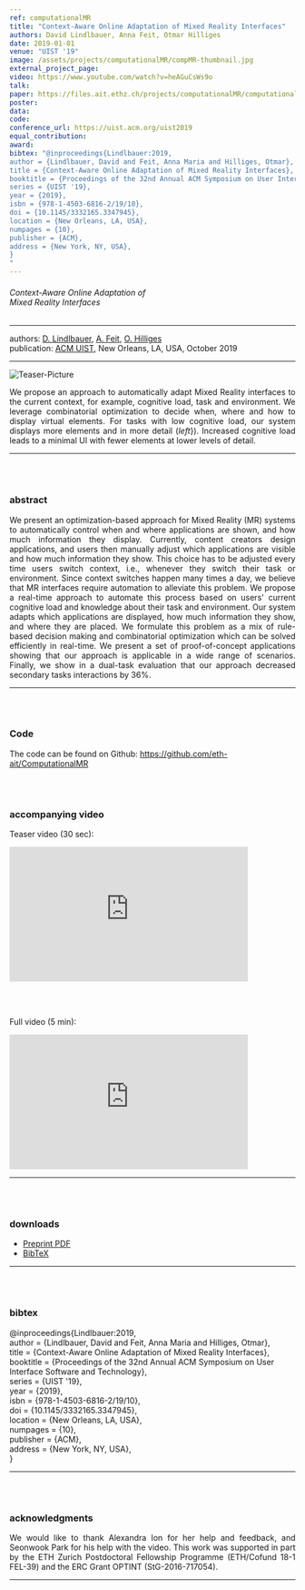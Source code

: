 ```yaml
---
ref: computationalMR
title: "Context-Aware Online Adaptation of Mixed Reality Interfaces"
authors: David Lindlbauer, Anna Feit, Otmar Hilliges
date: 2019-01-01
venue: "UIST '19"
image: /assets/projects/computationalMR/compMR-thumbnail.jpg
external_project_page: 
video: https://www.youtube.com/watch?v=heAGuCsWs9o
talk: 
paper: https://files.ait.ethz.ch/projects/computationalMR/computationalMR_preprint.pdf
poster: 
data: 
code: 
conference_url: https://uist.acm.org/uist2019
equal_contribution: 
award: 
bibtex: "@inproceedings{Lindlbauer:2019,
author = {Lindlbauer, David and Feit, Anna Maria and Hilliges, Otmar},
title = {Context-Aware Online Adaptation of Mixed Reality Interfaces},
booktitle = {Proceedings of the 32nd Annual ACM Symposium on User Interface Software and Technology},
series = {UIST '19},
year = {2019},
isbn = {978-1-4503-6816-2/19/10},
doi = {10.1145/3332165.3347945},
location = {New Orleans, LA, USA},
numpages = {10},
publisher = {ACM},
address = {New York, NY, USA},
}
"
---
```


<h6> Context-Aware Online Adaptation of <br/>Mixed Reality Interfaces </h6>
<hr />

<div class="fullcol">
    <div class="teaser-info-projectpage">
            <span class="normalcap">authors:</span>
            <span class="authorcap">
                <nobr><a href="/people/lindlbauer/" title="David Lindlbauer">D. Lindlbauer</a>, </nobr>
                <nobr><a href="/people/feitan/" title="Anna Maria Feit">A. Feit</a>, </nobr>
                <nobr><a href="/people/hilliges/" title="Otmar Hilliges">O. Hilliges</a> </nobr>
            </span>
            <br/>
            <span class="normalcap"><nobr>publication: </nobr></span>
            <span class="authorcap">
                <a class="a-text-ext" href="https://uist.acm.org/uist2019/" title="ACM UIST">ACM UIST</a>, New Orleans, LA, USA, October 2019
            </span>
        <hr />
    </div>
</div>

<div class="fullcol">
    <img class="fullcol" src="<?php ait_root_dir();?>projects/2019/computationalMR/compMR-teaser.jpg" alt="Teaser-Picture" />
    <div class="fullcol">
        <p align="justify">
            <span class="figurecap">
                We propose an approach to automatically adapt Mixed Reality interfaces to the current context, for example, cognitive load, task and environment. We leverage combinatorial optimization to decide when, where and how to display virtual elements. For tasks with low cognitive load, our system displays more elements and in more detail (<i>left</i>}). Increased cognitive load leads to a minimal UI with fewer elements at lower levels of detail.
            </span>
        </p>
        <hr />
        <br/>
        <br/>
    </div>
</div>

<div class="fullcol">
    <h3>abstract</h3>
    <p align="justify">
      We present an optimization-based approach for Mixed Reality (MR) systems to automatically control when and where applications are shown, and how much information they display.
      Currently, content creators design applications, and users then manually adjust which applications are visible and how much information they show.
      This choice has to be adjusted every time users switch context, i.e., whenever they switch their task or environment.
      Since context switches happen many times a day, we believe that MR interfaces require automation to alleviate this problem.
      We propose a real-time approach to automate this process based on users' current cognitive load and knowledge about their task and environment.
      Our system adapts which applications are displayed, how much information they show, and where they are placed. We formulate this problem as a mix of rule-based decision making and combinatorial optimization which can be solved efficiently in real-time.
      We present a set of proof-of-concept applications showing that our approach is applicable in a wide range of scenarios.
      Finally, we show in a dual-task evaluation that our approach decreased secondary tasks interactions by 36%.
    </p>
    <hr />
    <br/>
    <br/>
</div>

<div class="fullcol">
<h3>Code</h3>
    <p>
    The code can be found on Github: <a target="_blank" title="Preprint PDF" href="https://github.com/eth-ait/ComputationalMR">https://github.com/eth-ait/ComputationalMR</a>
    </p>
  </br>
  </br>
</div>

<div class="fullcol">
<h3>accompanying video</h3>
    <p>
    Teaser video (30 sec):
    <div class="video">
      <iframe width="420" height="237" src="https://www.youtube.com/embed/geZjEqrZ1fI" frameborder="0" allowfullscreen></iframe>
    </div>
    </p>
  </br>
  </br>
    <p>
    Full video (5 min):
    <div class="video">
      <iframe width="420" height="237" src="https://www.youtube.com/embed/heAGuCsWs9o" frameborder="0" allowfullscreen></iframe>
    </div>
    </p>
    <hr />
    <br/>
    <br/>
</div>

<div class="fullcol">
 <h3>downloads</h3>
    <!-- To be released. -->
    <ul class="linklist">
        <li class="a-pdf"><a target="_blank" title="Preprint PDF" href="<?php ait_root_dir();?>projects/2019/computationalMR/downloads/computationalMR_preprint.pdf">Preprint PDF</a></li>
        <!-- <li class="a-vid"><a target="_blank" href="<?php ait_root_dir();?>projects/2015/InteractiveDebugger/downloads/FluidEdt-Ou-CHI2015.mp4" title="Download Video">Video (26 MB)</a></li>-->
        <li class="a-bib"><a target="_blank" title="BibTex" href="<?php ait_root_dir();?>projects/2019/computationalMR/lindlbauer2019.bib">BibTeX</a></li>
    </ul>
    <hr />
    <br/>
    <br/>
</div>

<div class="fullcol">
<h3>bibtex</h3>
    <div class="bibtex">
        @inproceedings{Lindlbauer:2019, <br>
         author = {Lindlbauer, David and Feit, Anna Maria and Hilliges, Otmar}, <br>
         title = {Context-Aware Online Adaptation of Mixed Reality Interfaces}, <br>
         booktitle = {Proceedings of the 32nd Annual ACM Symposium on User Interface Software and Technology}, <br>
         series = {UIST '19}, <br>
         year = {2019}, <br>
         isbn = {978-1-4503-6816-2/19/10}, <br>
         doi = {10.1145/3332165.3347945}, <br>
         location = {New Orleans, LA, USA}, <br>
         numpages = {10}, <br>
         publisher = {ACM}, <br>
         address = {New York, NY, USA}, <br>
    }
    </div>
    <hr />
    <br/>
    <br/>
</div>
<!--
<div class="fullcol">
    <h3>additional results</h3>
    <br/>
    <img class="halfcol" src="<?php ait_root_dir();?>projects/2016/deformables/bar_small.png" alt="Teaser-Picture" />
    <img class="halfcol" src="<?php ait_root_dir();?>projects/2016/deformables/organ_stacked_small.png" alt="Teaser-Picture" />
    <div class="halfcol">
        <p align="justify">
            <span class="figurecap">
                Top row: schematic sensor routings obtained using our tool with automatic sensor refinement.
                Middle row: fabricated device.
                Bottom row: Ground truth (gray) vs. reconstruction (orange). Insets show error on a heat map scale, with maximum error (white) at 22 mm (darker is better).
            </span>
        </p>
    </div>
    <div class="halfcol">
        <p align="justify">
            <span class="figurecap">
                Two example deformations of the organ pipe model designed with our method. Ground truth (gray) vs. reconstruction (orange).
            </span>
        </p>
    </div>
</div> -->

<!-- <div class="fullcol">
    <br/><br/>
    <img class="fullcol" src="<?php ait_root_dir();?>projects/2016/deformables/sheet_squared_small.png" alt="Teaser-Picture" />
    <p align="justify">
        <span class="figurecap">
            Snapshots of the design process. Top Row: the user placed, refined,
            and edited four sensors (left); Reconstruction error is expected to be very low (right). Bottom row: Interaction
            with fabricated device (left) and ground truth comparison (right).
        </span>
    </p>
    <hr />
    <br/>
    <br/>
</div> -->

<div class="fullcol">
    <h3>acknowledgments</h3>
    <p align="justify">
      We would like to thank Alexandra Ion for her help and feedback, and Seonwook Park for his help with the video.
      This work was supported in part by the ETH Zurich Postdoctoral Fellowship Programme (ETH/Cofund 18-1 FEL-39) and the ERC Grant OPTINT (StG-2016-717054).
    </p>
    <hr />
    <br/>
    <br/>
</div>

